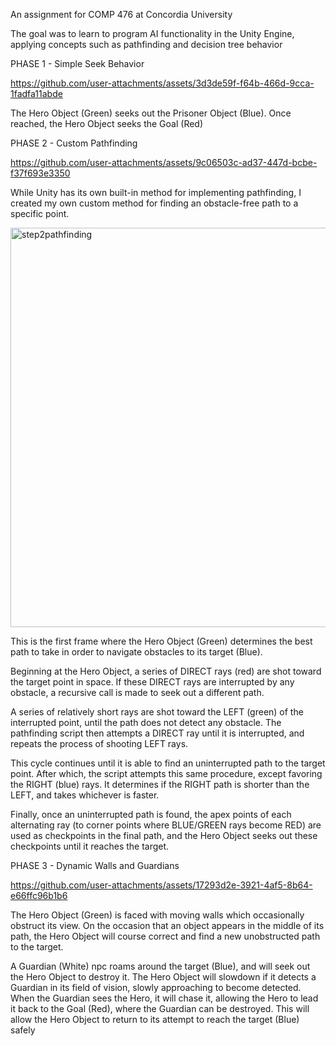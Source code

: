 An assignment for COMP 476 at Concordia University

The goal was to learn to program AI functionality in the Unity Engine, applying concepts such as pathfinding and decision tree behavior



PHASE 1 - Simple Seek Behavior


https://github.com/user-attachments/assets/3d3de59f-f64b-466d-9cca-1fadfa11abde


The Hero Object (Green) seeks out the Prisoner Object (Blue). Once reached, the Hero Object seeks the Goal (Red)


PHASE 2 - Custom Pathfinding



https://github.com/user-attachments/assets/9c06503c-ad37-447d-bcbe-f37f693e3350


While Unity has its own built-in method for implementing pathfinding, I created my own custom method for finding an obstacle-free path to a specific point.



<img width="972" height="639" alt="step2pathfinding" src="https://github.com/user-attachments/assets/6a1ff766-161d-45c0-ae00-5f66c82575de" />


This is the first frame where the Hero Object (Green) determines the best path to take in order to navigate obstacles to its target (Blue).

Beginning at the Hero Object, a series of DIRECT rays (red) are shot toward the target point in space. If these DIRECT rays are interrupted by any obstacle, a recursive call is made to seek out a different path.

A series of relatively short rays are shot toward the LEFT (green) of the interrupted point, until the path does not detect any obstacle. The pathfinding script then attempts a DIRECT ray until it is interrupted, and repeats the process of shooting LEFT rays.

This cycle continues until it is able to find an uninterrupted path to the target point. After which, the script attempts this same procedure, except favoring the RIGHT (blue) rays. It determines if the RIGHT path is shorter than the LEFT, and takes whichever is faster.

Finally, once an uninterrupted path is found, the apex points of each alternating ray (to corner points where BLUE/GREEN rays become RED) are used as checkpoints in the final path, and the Hero Object seeks out these checkpoints until it reaches the target.


PHASE 3 - Dynamic Walls and Guardians



https://github.com/user-attachments/assets/17293d2e-3921-4af5-8b64-e66ffc96b1b6



The Hero Object (Green) is faced with moving walls which occasionally obstruct its view. On the occasion that an object appears in the middle of its path, the Hero Object will course correct and find a new unobstructed path to the target.

A Guardian (White) npc roams around the target (Blue), and will seek out the Hero Object to destroy it. The Hero Object will slowdown if it detects a Guardian in its field of vision, slowly approaching to become detected. When the Guardian sees the Hero, it will chase it, allowing the Hero to lead it back to the Goal (Red), where the Guardian can be destroyed. This will allow the Hero Object to return to its attempt to reach the target (Blue) safely
